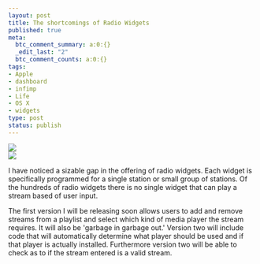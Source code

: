 ```yaml
--- 
layout: post
title: The shortcomings of Radio Widgets
published: true
meta: 
  btc_comment_summary: a:0:{}
  _edit_last: "2"
  btc_comment_counts: a:0:{}
tags: 
- Apple
- dashboard
- infimp
- Life
- OS X
- widgets
type: post
status: publish
---
```

![](/files/widget_front.png)  
![](/files/widget_back.png)

I have noticed a sizable gap in the offering of radio widgets. Each widget is specifically programmed for a single station or small group of stations. Of the hundreds of radio widgets there is no single widget that can play a stream based of user input.

The first version I will be releasing soon allows users to add and remove streams from a playlist and select which kind of media player the stream requires. It will also be 'garbage in garbage out.' Version two will include code that will automatically determine what player should be used and if that player is actually installed. Furthermore version two will be able to check as to if the stream entered is a valid stream.
